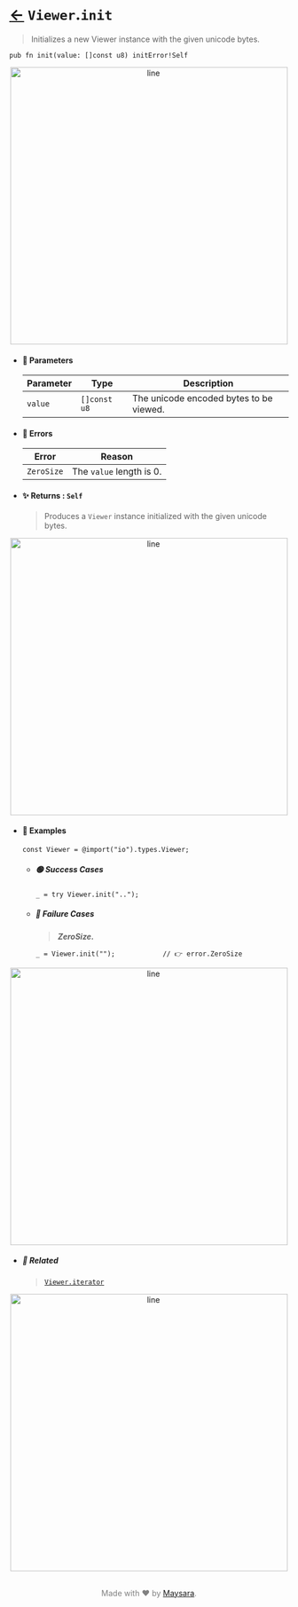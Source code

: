 # [←](../Viewer.md) `Viewer`.`init`

> Initializes a new Viewer instance with the given unicode bytes.

```zig
pub fn init(value: []const u8) initError!Self
```


<div align="center">
<img src="https://raw.githubusercontent.com/Super-ZIG/io/refs/heads/main/dist/img/md/line.png" alt="line" style="width:500px;"/>
</div>

- #### 🧩 Parameters

    | Parameter | Type         | Description                           |
    | --------- | ------------ | ------------------------------------- |
    | `value`   | `[]const u8` | The unicode encoded bytes to be viewed. |

- #### 🚫 Errors

    | Error      | Reason                   |
    | ---------- | ------------------------ |
    | `ZeroSize` | The `value` length is 0. |

- #### ✨ Returns : `Self`

    > Produces a `Viewer` instance initialized with the given unicode bytes.

<div align="center">
<img src="https://raw.githubusercontent.com/Super-ZIG/io/refs/heads/main/dist/img/md/line.png" alt="line" style="width:500px;"/>
</div>

- #### 🧪 Examples

    ```zig
    const Viewer = @import("io").types.Viewer;
    ```

    - ##### 🟢 Success Cases

        ```zig
        _ = try Viewer.init("..");
        ```

    - ##### 🔴 Failure Cases

        > **_ZeroSize._**

        ```zig
        _ = Viewer.init("");            // 👉 error.ZeroSize
        ```

<div align="center">
<img src="https://raw.githubusercontent.com/Super-ZIG/io/refs/heads/main/dist/img/md/line.png" alt="line" style="width:500px;"/>
</div>

- ##### 🔗 Related

  > [`Viewer.iterator`](./iterator.md)

<div align="center">
<img src="https://raw.githubusercontent.com/Super-ZIG/io/refs/heads/main/dist/img/md/line.png" alt="line" style="width:500px;"/>
</div>

<p align="center" style="color:grey;"><br />Made with ❤️ by <a href="http://github.com/maysara-elshewehy" target="blank">Maysara</a>.</p>